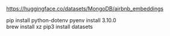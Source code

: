 https://huggingface.co/datasets/MongoDB/airbnb_embeddings


pip install python-dotenv
pyenv install 3.10.0   
brew install xz
pip3 install datasets
